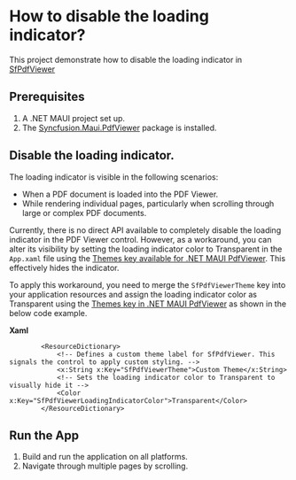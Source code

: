 # How to disable the loading indicator?

This project demonstrate how to disable the loading indicator in [SfPdfViewer](https://help.syncfusion.com/cr/maui/Syncfusion.Maui.PdfViewer.SfPdfViewer.html)

## Prerequisites

1. A .NET MAUI project set up.
2. The [Syncfusion.Maui.PdfViewer](https://www.nuget.org/packages/Syncfusion.Maui.PdfViewer) package is installed.

## Disable the loading indicator.

The loading indicator is visible in the following scenarios:
- When a PDF document is loaded into the PDF Viewer.
- While rendering individual pages, particularly when scrolling through large or complex PDF documents.

Currently, there is no direct API available to completely disable the loading indicator in the PDF Viewer control. However, as a workaround, you can alter its visibility by setting the loading indicator color to Transparent in the `App.xaml` file using the [Themes key available for .NET MAUI PdfViewer](https://help.syncfusion.com/maui/themes/keys#sfpdfviewer). This effectively hides the indicator.

To apply this workaround, you need to merge the `SfPdfViewerTheme` key into your application resources and assign the loading indicator color as Transparent using the [Themes key in .NET MAUI PdfViewer](https://help.syncfusion.com/maui/themes/keys#sfpdfviewer) as shown in the below code example.

**Xaml**

```xaml
        <ResourceDictionary>
            <!-- Defines a custom theme label for SfPdfViewer. This signals the control to apply custom styling. -->
            <x:String x:Key="SfPdfViewerTheme">Custom Theme</x:String>
            <!-- Sets the loading indicator color to Transparent to visually hide it -->
            <Color x:Key="SfPdfViewerLoadingIndicatorColor">Transparent</Color>
        </ResourceDictionary>
```

## Run the App

1. Build and run the application on all platforms.
2. Navigate through multiple pages by scrolling.





